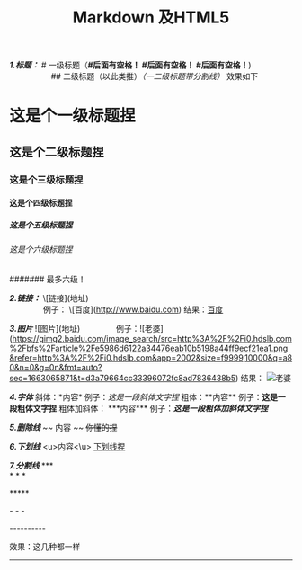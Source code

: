 ﻿---
layout: post
title: Markdown 及HTML5
categories: [Markdown, HTML5]
description: some word here
keywords: Markdown, HTML5
---



***1.标题：*** # 一级标题（**#后面有空格！ #后面有空格！ #后面有空格！**)    
&emsp;&emsp;&emsp;&emsp;&emsp; ## 二级标题（以此类推）*（一二级标题带分割线）* 效果如下

# 这是个一级标题捏

## 这是个二级标题捏

### 这是个三级标题捏

#### 这是个四级标题捏

##### 这是个五级标题捏

###### 这是个六级标题捏

####### 最多六级！

***2.链接：*** \\[链接]\(地址)  
&emsp;&emsp;&emsp;&emsp; 例子：  \\[百度]\(http://www.baidu.com)   结果：[百度](http://www.baidu.com)

***3.图片***  \!\[图片]\(地址)
&emsp;&emsp;&emsp;&emsp; 例子：\!\[老婆](https://gimg2.baidu.com/image_search/src=http%3A%2F%2Fi0.hdslb.com%2Fbfs%2Farticle%2Fe5986d6122a34476eab10b5198a44ff9ecf21ea1.png&refer=http%3A%2F%2Fi0.hdslb.com&app=2002&size=f9999,10000&q=a80&n=0&g=0n&fmt=auto?sec=1663065871&t=d3a79664cc33396072fc8ad7836438b5)
结果： ![老婆](https://gimg2.baidu.com/image_search/src=http%3A%2F%2Fi0.hdslb.com%2Fbfs%2Farticle%2Fe5986d6122a34476eab10b5198a44ff9ecf21ea1.png&refer=http%3A%2F%2Fi0.hdslb.com&app=2002&size=f9999,10000&q=a80&n=0&g=0n&fmt=auto?sec=1663065871&t=d3a79664cc33396072fc8ad7836438b5)


***4.字体***
斜体：\*内容\* 例子：*这是一段斜体文字捏*
粗体：\*\*内容\*\* 例子：**这是一段粗体文字捏**
粗体加斜体： \*\*\*内容\*\*\* 例子：***这是一段粗体加斜体文字捏***

***5.删除线***
\~\~ 内容 \~\~    ~~你懂的捏~~

***6.下划线***
\<u\>内容\<\u\>   <u>下划线捏</u>

***7.分割线***
\*\*\*  
\* \* \*

\*\*\*\*\*

\- \- \-

\-\-\-\-\-\-\-\-\-\-

效果：这几种都一样
***

